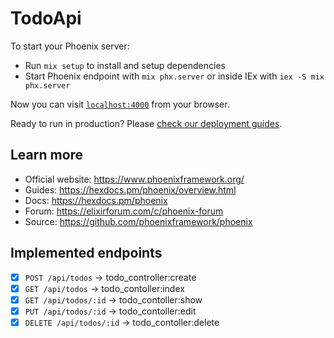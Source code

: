 # TodoApi

To start your Phoenix server:

* Run `mix setup` to install and setup dependencies
* Start Phoenix endpoint with `mix phx.server` or inside IEx with `iex -S mix phx.server`

Now you can visit [`localhost:4000`](http://localhost:4000) from your browser.

Ready to run in production? Please [check our deployment guides](https://hexdocs.pm/phoenix/deployment.html).

## Learn more

* Official website: https://www.phoenixframework.org/
* Guides: https://hexdocs.pm/phoenix/overview.html
* Docs: https://hexdocs.pm/phoenix
* Forum: https://elixirforum.com/c/phoenix-forum
* Source: https://github.com/phoenixframework/phoenix

## Implemented endpoints
- [x] `POST /api/todos`       -> todo_controller:create
- [x] `GET /api/todos`        -> todo_contoller:index
- [x] `GET /api/todos/:id`    -> todo_contoller:show
- [x] `PUT /api/todos/:id`    -> todo_contoller:edit
- [x] `DELETE /api/todos/:id` -> todo_contoller:delete
